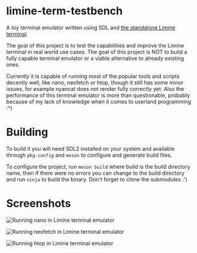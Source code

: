 # limine-term-testbench

A toy terminal emulator written using SDL and [the standalone Limine terminal](https://github.com/limine-bootloader/terminal).

The goal of this project is to test the capabilities and improve the Limine terminal in real world use cases. The goal of this project
is NOT to build a fully capable terminal emulator or a viable alternative to already existing ones.

Currently it is capable of running most of the popular tools and scripts decently well, like nano, neofetch or htop, though
it still has some minor issues, for example nyancat does not render fully correctly yet. Also the performance of this terminal
emulator is more than questionable, probably because of my lack of knowledge when it comes to userland programming :^)

# Building

To build it you will need SDL2 installed on your system and available through `pkg-config` and `meson` to configure and generate build files.

To configure the project, run `meson build` where build is the build directory name, then if there were no errors you can change to the build
directory and run `ninja` to build the binary. Don't forget to clone the submodules :')

# Screenshots

![Running nano in Limine terminal emulator](./screenshots/image0.png)

![Running neofetch in Limine terminal emulator](./screenshots/image1.png)

![Running htop in Limine terminal emulator](./screenshots/image2.png)
